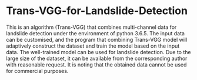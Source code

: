 # Trans-VGG-for-Landslide-Detection

This is an algorithm (Trans-VGG) that combines multi-channel data for landslide detection under the environment of python 3.6.5. The input data can be customised, and the program that combining Trans-VGG model will adaptively construct the dataset and train the model based on the input data. The well-trained model can be used for landslide detection. Due to the large size of the dataset, it can be available from the corresponding author with reasonable request. It is noting that the obtained data cannot be used for commercial purposes.
